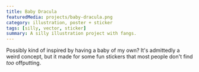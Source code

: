 ```yaml
---
title: Baby Dracula
featuredMedia: projects/baby-dracula.png
category: illustration, poster + sticker
tags: [silly, vector, sticker]
summary: A silly illustration project with fangs.
---
```


Possibly kind of inspired by having a baby of my own? It's admittedly a weird concept, but it made for some fun stickers that most people don't find _too_ offputting.

